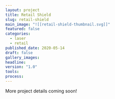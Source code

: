 ```yaml
---
layout: project
title: Retail Shield
slug: retail-shield
main_image: "![[retail-shield-thumbnail.svg]]"
featured: false
categories:
  - laser
  - retail
published_date: 2020-05-14
draft: false
gallery_images: 
headline: 
version: "1.0"
tools:
process:
---
```


More project details coming soon!